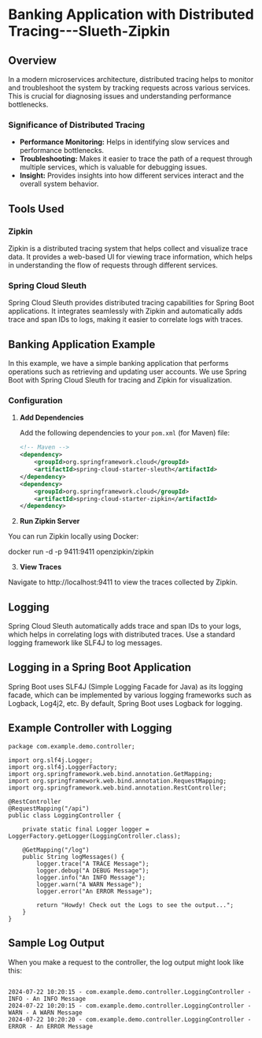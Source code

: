 
# Banking Application with Distributed Tracing---Slueth-Zipkin

## Overview

In a modern microservices architecture, distributed tracing helps to monitor and troubleshoot the system by tracking requests across various services. This is crucial for diagnosing issues and understanding performance bottlenecks.

### Significance of Distributed Tracing

- **Performance Monitoring:** Helps in identifying slow services and performance bottlenecks.
- **Troubleshooting:** Makes it easier to trace the path of a request through multiple services, which is valuable for debugging issues.
- **Insight:** Provides insights into how different services interact and the overall system behavior.

## Tools Used

### Zipkin

Zipkin is a distributed tracing system that helps collect and visualize trace data. It provides a web-based UI for viewing trace information, which helps in understanding the flow of requests through different services.

### Spring Cloud Sleuth

Spring Cloud Sleuth provides distributed tracing capabilities for Spring Boot applications. It integrates seamlessly with Zipkin and automatically adds trace and span IDs to logs, making it easier to correlate logs with traces.

## Banking Application Example

In this example, we have a simple banking application that performs operations such as retrieving and updating user accounts. We use Spring Boot with Spring Cloud Sleuth for tracing and Zipkin for visualization.

### Configuration

1. **Add Dependencies**

   Add the following dependencies to your `pom.xml` (for Maven) file:

   ```xml
   <!-- Maven -->
   <dependency>
       <groupId>org.springframework.cloud</groupId>
       <artifactId>spring-cloud-starter-sleuth</artifactId>
   </dependency>
   <dependency>
       <groupId>org.springframework.cloud</groupId>
       <artifactId>spring-cloud-starter-zipkin</artifactId>
   </dependency>

2. **Run Zipkin Server**

You can run Zipkin locally using Docker:

docker run -d -p 9411:9411 openzipkin/zipkin

3. **View Traces**

Navigate to http://localhost:9411 to view the traces collected by Zipkin.

## Logging
Spring Cloud Sleuth automatically adds trace and span IDs to your logs, which helps in correlating logs with distributed traces. Use a standard logging framework like SLF4J to log messages.

## Logging in a Spring Boot Application
Spring Boot uses SLF4J (Simple Logging Facade for Java) as its logging facade, which can be implemented by various logging frameworks such as Logback, Log4j2, etc. By default, Spring Boot uses Logback for logging.

## Example Controller with Logging

```
package com.example.demo.controller;

import org.slf4j.Logger;
import org.slf4j.LoggerFactory;
import org.springframework.web.bind.annotation.GetMapping;
import org.springframework.web.bind.annotation.RequestMapping;
import org.springframework.web.bind.annotation.RestController;

@RestController
@RequestMapping("/api")
public class LoggingController {

    private static final Logger logger = LoggerFactory.getLogger(LoggingController.class);

    @GetMapping("/log")
    public String logMessages() {
        logger.trace("A TRACE Message");
        logger.debug("A DEBUG Message");
        logger.info("An INFO Message");
        logger.warn("A WARN Message");
        logger.error("An ERROR Message");

        return "Howdy! Check out the Logs to see the output...";
    }
}

```
## Sample Log Output

When you make a request to the controller, the log output might look like this:

```

2024-07-22 10:20:15 - com.example.demo.controller.LoggingController - INFO - An INFO Message
2024-07-22 10:20:15 - com.example.demo.controller.LoggingController - WARN - A WARN Message
2024-07-22 10:20:20 - com.example.demo.controller.LoggingController - ERROR - An ERROR Message

```
